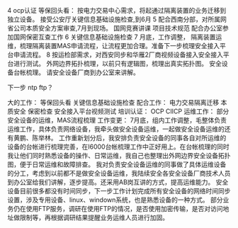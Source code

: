 4
ocp认证
等保回头看：
按电力交易中心需求，将起通过隔离装置的业务迁移到独立设备。
接受公安厅关键信息基础设施检查,到6月
5
配合西南分部，对所属网省公司本质安全方案审查,7月到现场。
国网竞赛讲课
项目技术规范
配合办公室参加国网保密互查工作
6
关键信息基础设施检查
7
月底，工作调整，
隔离装置运维，梳理隔离装置MAS申请流程，让流程更加合理。准备下一步梳理安全接入平台申请流程。
8
按运检部需求，对西安同步和华雁2厂商视频设备接入安全接入平台进行测试。
外网边界拓扑梳理，以前只有逻辑图，梳理出真实拓扑图。
安全设备台帐梳理。
请安全设备厂商到办公室来讲解。

下一步
ntp
ftp？

大的工作：
等保回头看
关键信息基础设施检查
配合工作：
电力交易隔离迁移
本质安全
保密检查
安全接入平台视频测试
培训认证：
OCP
CIICP
运维工作：
部分安全设备的运维，MAS流程梳理
工作变更：
7月底，组内工作调整，毛整体负责运维工作，具体负责网络设备，我牵头做安全设备运维，一起做安全设备运维的还有黄鹏、陈举林。
工作重新划分后，我安排负责安全设备的同事各自对所运维的设备的台帐进行梳理完善，在I6000台帐梳理工作中正好用上。在台帐梳理的同时我让他们同时熟悉设备的操作、日常运维，我自己也整理出外网边界安全设备拓扑图，便于日常运维和故障排查。
我对负责安全设备运维的同事做了具体运维设备的分工，考虑到以前都不是做安全设备运维，我陆续安全各安全设备厂商技术人员到办公室给我们讲解，逐步提高。还采用AB岗互讲的方式，提高运维能力。
安全设备目前很多都没有时间同步，下一步工作计划完成所有安全设备的网络时间同步设置，涉及专用设备、linux、windown系统，也是熟悉设备的一种方式。
部分业务仍在使用FTP服务，调研在使用FTP的情况，是否使用加密传输，是否对访问地址做限制等，再根据调研结果提醒业务运维人员进行加固。
